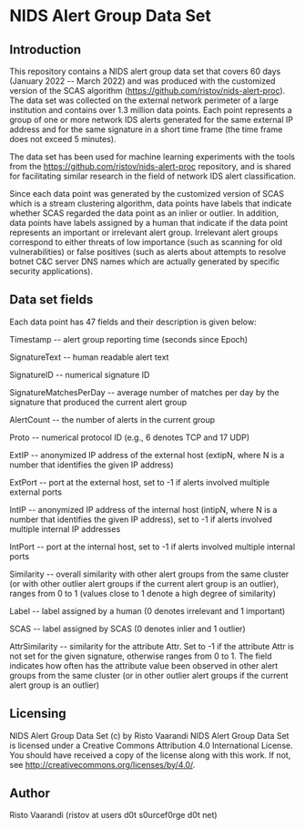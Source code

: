 NIDS Alert Group Data Set
=========================


Introduction
------------
This repository contains a NIDS alert group data set that covers 60 days (January 2022 -- March 2022) and was produced with the customized version of the SCAS algorithm (https://github.com/ristov/nids-alert-proc). The data set was collected on the external network perimeter of a large institution and contains over 1.3 million data points. Each point represents a group of one or more network IDS alerts generated for the same external IP address and for the same signature in a short time frame (the time frame does not exceed 5 minutes).

The data set has been used for machine learning experiments with the tools from the https://github.com/ristov/nids-alert-proc repository, and is shared for facilitating similar research in the field of network IDS alert classification.

Since each data point was generated by the customized version of SCAS which is a stream clustering algorithm, data points have labels that indicate whether SCAS regarded the data point as an inlier or outlier. In addition, data points have labels assigned by a human that indicate if the data point represents an important or irrelevant alert group. Irrelevant alert groups correspond to either threats of low importance (such as scanning for old vulnerabilities) or false positives (such as alerts about attempts to resolve botnet C&C server DNS names which are actually generated by specific security applications).


Data set fields
---------------
Each data point has 47 fields and their description is given below:

Timestamp -- alert group reporting time (seconds since Epoch)

SignatureText -- human readable alert text

SignatureID -- numerical signature ID

SignatureMatchesPerDay -- average number of matches per day by the signature that produced the current alert group

AlertCount -- the number of alerts in the current group

Proto -- numerical protocol ID (e.g., 6 denotes TCP and 17 UDP)

ExtIP -- anonymized IP address of the external host (extipN, where N is a number that identifies the given IP address)

ExtPort -- port at the external host, set to -1 if alerts involved multiple external ports

IntIP -- anonymized IP address of the internal host (intipN, where N is a number that identifies the given IP address), set to -1 if alerts involved multiple internal IP addresses

IntPort -- port at the internal host, set to -1 if alerts involved multiple internal ports

Similarity -- overall similarity with other alert groups from the same cluster (or with other outlier alert groups if the current alert group is an outlier), ranges from 0 to 1 (values close to 1 denote a high degree of similarity)

Label -- label assigned by a human (0 denotes irrelevant and 1 important)

SCAS -- label assigned by SCAS (0 denotes inlier and 1 outlier)

AttrSimilarity -- similarity for the attribute Attr. Set to -1 if the attribute Attr is not set for the given signature, otherwise ranges from 0 to 1. The field indicates how often has the attribute value been observed in other alert groups from the same cluster (or in other outlier alert groups if the current alert group is an outlier) 


Licensing
---------
NIDS Alert Group Data Set (c) by Risto Vaarandi
NIDS Alert Group Data Set is licensed under a Creative Commons Attribution 4.0 International License.
You should have received a copy of the license along with this work. If not, see http://creativecommons.org/licenses/by/4.0/.


Author
------
Risto Vaarandi (ristov at users d0t s0urcef0rge d0t net)
